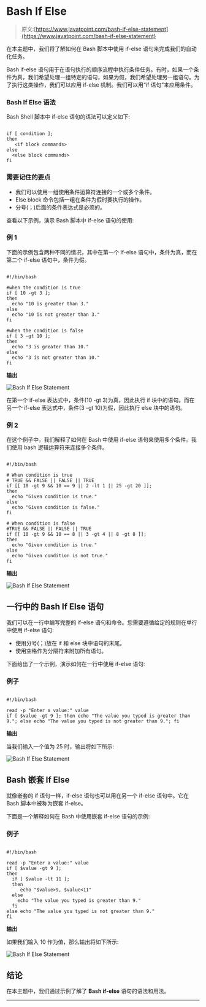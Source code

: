 # Bash If Else

> 原文:[https://www.javatpoint.com/bash-if-else-statement](https://www.javatpoint.com/bash-if-else-statement)

在本主题中，我们将了解如何在 Bash 脚本中使用 if-else 语句来完成我们的自动化任务。

Bash if-else 语句用于在语句执行的顺序流程中执行条件任务。有时，如果一个条件为真，我们希望处理一组特定的语句，如果为假，我们希望处理另一组语句。为了执行这类操作，我们可以应用 if-else 机制。我们可以用“if 语句”来应用条件。

### Bash If Else 语法

Bash Shell 脚本中 if-else 语句的语法可以定义如下:

```

if [ condition ];
then
   <if block commands>
else
  <else block commands>
fi

```

### 需要记住的要点

*   我们可以使用一组使用条件运算符连接的一个或多个条件。
*   Else block 命令包括一组在条件为假时要执行的操作。
*   分号(；)后面的条件表达式是必须的。

查看以下示例，演示 Bash 脚本中 if-else 语句的使用:

### 例 1

下面的示例包含两种不同的情况，其中在第一个 if-else 语句中，条件为真，而在第二个 if-else 语句中，条件为假。

```

#!/bin/bash

#when the condition is true
if [ 10 -gt 3 ];
then
  echo "10 is greater than 3."
else
  echo "10 is not greater than 3."
fi

#when the condition is false
if [ 3 -gt 10 ];
then
  echo "3 is greater than 10."
else
  echo "3 is not greater than 10."
fi

```

**输出**

![Bash If Else Statement](../Images/40afd014d10a1d8d6e4e45ce4a076e1a.png)

在第一个 if-else 表达式中，条件(10 -gt 3)为真，因此执行 if 块中的语句。而在另一个 if-else 表达式中，条件(3 -gt 10)为假，因此执行 else 块中的语句。

### 例 2

在这个例子中，我们解释了如何在 Bash 中使用 if-else 语句来使用多个条件。我们使用 bash 逻辑运算符来连接多个条件。

```

#!/bin/bash

# When condition is true
# TRUE && FALSE || FALSE || TRUE
if [[ 10 -gt 9 && 10 == 9 || 2 -lt 1 || 25 -gt 20 ]];
then
  echo "Given condition is true."
else
  echo "Given condition is false."
fi

# When condition is false
#TRUE && FALSE || FALSE || TRUE
if [[ 10 -gt 9 && 10 == 8 || 3 -gt 4 || 8 -gt 8 ]];
then
  echo "Given condition is true."
else
  echo "Given condition is not true."
fi

```

**输出**

![Bash If Else Statement](../Images/def55746a8ff45f6de4c3906fd9cc8e3.png)

## 一行中的 Bash If Else 语句

我们可以在一行中编写完整的 if-else 语句和命令。您需要遵循给定的规则在单行中使用 if-else 语句:

*   使用分号(；)放在 if 和 else 块中语句的末尾。
*   使用空格作为分隔符来附加所有语句。

下面给出了一个示例，演示如何在一行中使用 if-else 语句:

### 例子

```

#!/bin/bash

read -p "Enter a value:" value
if [ $value -gt 9 ]; then echo "The value you typed is greater than 9."; else echo "The value you typed is not greater than 9."; fi

```

**输出**

当我们输入一个值为 25 时，输出将如下所示:

![Bash If Else Statement](../Images/678b5f38e171823134c7604bc41afb55.png)

## Bash 嵌套 If Else

就像嵌套的 if 语句一样，if-else 语句也可以用在另一个 if-else 语句中。它在 Bash 脚本中被称为嵌套 if-else。

下面是一个解释如何在 Bash 中使用嵌套 if-else 语句的示例:

### 例子

```

#!/bin/bash

read -p "Enter a value:" value
if [ $value -gt 9 ];
then
  if [ $value -lt 11 ];
  then
     echo "$value>9, $value<11"
  else
    echo "The value you typed is greater than 9."
  fi
else echo "The value you typed is not greater than 9."
fi

```

**输出**

如果我们输入 10 作为值，那么输出将如下所示:

![Bash If Else Statement](../Images/4dcc6b7f833a425db8c8fcb8c372cd21.png)

## 结论

在本主题中，我们通过示例了解了 **Bash if-else** 语句的语法和用法。

* * *